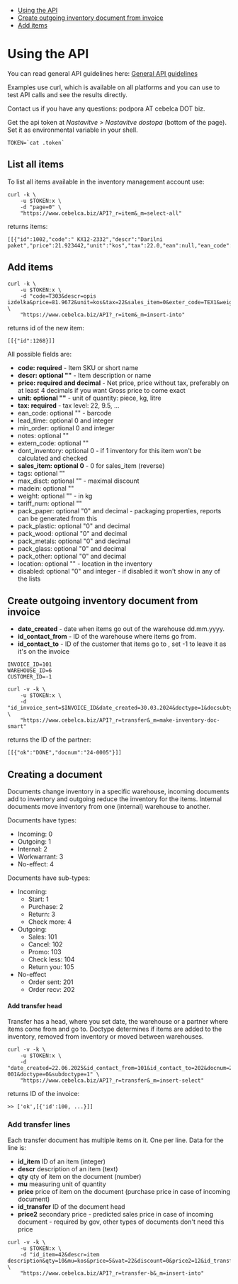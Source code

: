- [Using the API](#using-the-api)
- [Create outgoing inventory document from invoice](#create-outgoing-inventory-document-from-invoice)
- [Add items](#add-items)

# Using the API

You can read general API guidelines here: [General API guidelines](https://github.com/InvoiceFox/Workonomic-API-bash/blob/master/API-docs.md)

Examples use curl, which is available on all platforms and you can use to test API calls and see the results directly. 

Contact us if you have any questions: podpora AT cebelca DOT biz.

Get the api token at *Nastavitve > Nastavitve dostopa* (bottom of the page). Set it as environmental variable in your shell.

    TOKEN=`cat .token`

## List all items

To list all items available in the inventory management account use:

````
curl -k \
	-u $TOKEN:x \
	-d "page=0" \
	"https://www.cebelca.biz/API?_r=item&_m=select-all"
````
returns items:

````
[[{"id":1002,"code":" KX12-2332","descr":"Darilni paket","price":21.923442,"unit":"kos","tax":22.0,"ean":null,"ean_code":"124378211","lead_time":0,"min_order":1.0,"notes":"","extern_code":"","dont_inventory":0,"sales_item":0,"tags":"","max_disct":"","madein":"","weight":"","tariff_num":"","pack_paper":0.0,"pack_plastic":0.0,"pack_wood":0.0,"pack_metals":0.0,"pack_glass":0.0,"pack_other":0.0,"location":"","disabled":0},...]
````

## Add items

````
curl -k \
	-u $TOKEN:x \
	-d "code=T303&descr=opis izdelka&price=81.9672&unit=kos&tax=22&sales_item=0&exter_code=TEX1&weight=0.75" \
	"https://www.cebelca.biz/API?_r=item&_m=insert-into"
````
returns id of the new item:
````
[[{"id":1268}]]
````

All possible fields are:

* **code: required** - Item SKU or short name
* **descr: optional ""** - Item description or name
* **price: required and decimal** - Net price, price without tax, preferably on at least 4 decimals if you want Gross price to come exact
* **unit: optional ""** - unit of quantity: piece, kg, litre
* **tax: required** - tax level: 22, 9.5, ...
* ean_code: optional "" - barcode
* lead_time: optional 0 and integer
* min_order: optional 0 and integer
* notes: optional ""
* extern_code: optional ""
* dont_inventory: optional 0 - if 1 inventory for this item won't be calculated and checked 
* **sales_item: optional 0** - 0 for sales_item (reverse)
* tags: optional ""
* max_disct: optional "" - maximal discount
* madein: optional ""
* weight: optional "" - in kg
* tariff_num: optional ""
* pack_paper: optional "0" and decimal - packaging properties, reports can be generated from this
* pack_plastic: optional "0" and decimal
* pack_wood: optional "0" and decimal
* pack_metals: optional "0" and decimal
* pack_glass: optional "0" and decimal
* pack_other: optional "0" and decimal
* location: optional "" - location in the inventory
* disabled: optional "0" and integer - if disabled it won't show in any of the lists

## Create outgoing inventory document from invoice

* **date_created** - date when items go out of the warehouse dd.mm.yyyy.
* **id_contact_from** - ID of the warehouse where items go from.
* **id_contact_to** - ID of the customer that items go to , set -1 to leave it as it's on the invoice
  
````
INVOICE_ID=101
WAREHOUSE_ID=6
CUSTOMER_ID=-1

curl -v -k \
	-u $TOKEN:x \
	-d "id_invoice_sent=$INVOICE_ID&date_created=30.03.2024&doctype=1&docsubtype=0&id_contact_from=$WAREHOUSE_ID&id_contact_to=$CUSTOMER_ID" \
	"https://www.cebelca.biz/API?_r=transfer&_m=make-inventory-doc-smart"
````

returns the ID of the partner: 
````
[[{"ok":"DONE","docnum":"24-0005"}]]
````

## Creating a document

Documents change inventory in a specific warehouse, incoming documents add to inventory and outgoing reduce the inventory for the items. Internal documents move inventory from
one (internal) warehouse to another.

Documents have types:

* Incoming: 0
* Outgoing: 1
* Internal: 2
* Workwarrant: 3
* No-effect: 4

Documents have sub-types:

* Incoming:
  * Start: 1
  * Purchase: 2
  * Return: 3
  * Check more: 4
* Outgoing:
  * Sales: 101
  * Cancel: 102
  * Promo: 103
  * Check less: 104
  * Return you: 105
* No-effect
  * Order sent: 201
  * Order recv: 202

#### Add transfer head

Transfer has a head, where you set date, the warehouse or a partner where items come from and go to. Doctype determines if items are added to the inventory, removed from inventory or
moved between warehouses.


````
curl -v -k \
	-u $TOKEN:x \
	-d "date_created=22.06.2025&id_contact_from=101&id_contact_to=202&docnum=25-001&doctype=0&subdoctype=1" \
	"https://www.cebelca.biz/API?_r=transfer&_m=insert-select"
````
returns ID of the invoice:
````
>> ['ok',[{'id':100, ...}]] 
````

### Add transfer lines 

Each transfer document has multiple items on it. One per line. Data for the line is:

* **id_item** ID of an item (integer)
* **descr** description of an item (text)
* **qty** qty of item on the document (number)
* **mu** measuring unit of quantity
* **price** price of item on the document (purchase price in case of incoming document)
* **id_transfer** ID of the document head
* **price2** secondary price - predicted sales price in case of incoming document - required by gov, other types of documents don't need this price 

````
curl -v -k \
	-u $TOKEN:x \
	-d "id_item=42&descr=item description&qty=10&mu=kos&price=5&vat=22&discount=0&price2=12&id_transfer=100" \
	"https://www.cebelca.biz/API?_r=transfer-b&_m=insert-into"
````
